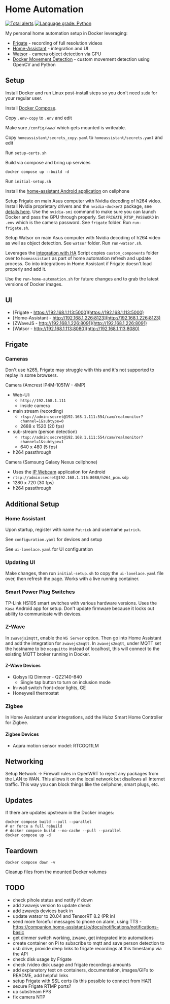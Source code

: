 # Home Automation

[![Total alerts](https://img.shields.io/lgtm/alerts/g/firefly2442/home-automation.svg?logo=lgtm&logoWidth=18)](https://lgtm.com/projects/g/firefly2442/home-automation/alerts/)
[![Language grade: Python](https://img.shields.io/lgtm/grade/python/g/firefly2442/home-automation.svg?logo=lgtm&logoWidth=18)](https://lgtm.com/projects/g/firefly2442/home-automation/context:python)

My personal home automation setup in Docker leveraging:

* [Frigate](https://github.com/blakeblackshear/frigate) - recording of full resolution videos
* [Home-Assistant](https://github.com/home-assistant/home-assistant) - integration and UI
* [Watsor](https://github.com/asmirnou/watsor) - camera object detection via GPU
* [Docker Movement Detection](https://github.com/firefly2442/docker-movement-detection) - custom movement detection using OpenCV and Python

## Setup

Install Docker and run Linux post-install steps so you don't need `sudo` for your regular user.

Install [Docker Compose](https://docs.docker.com/compose/).

Copy `.env-copy` to `.env` and edit

Make sure `/config/www/` which gets mounted is writeable.

Copy `homeassistant/secrets_copy.yaml` to `homeassistant/secrets.yaml` and edit

Run `setup-certs.sh`

Build via compose and bring up services

```shell
docker compose up --build -d
```

Run `initial-setup.sh`

Install the [home-assistant Android application](https://play.google.com/store/apps/details?id=io.homeassistant.companion.android&hl=en_US)
on cellphone

Setup Frigate on main Asus computer with Nvidia decoding of h264 video.  Install Nvidia proprietary drivers
and the `nvidia-docker2` package, see [details here](https://docs.nvidia.com/datacenter/cloud-native/container-toolkit/install-guide.html#docker).
Use the `nvidia-smi` command to make sure you can launch Docker and pass the GPU through properly.
Set `FRIGATE_RTSP_PASSWORD` in `.env` which is the camera password.  See `frigate` folder.  Run `run-frigate.sh`.

Setup Watsor on main Asus computer with Nvidia decoding of h264 video as well as object detection.
See `watsor` folder.  Run `run-watsor.sh`.

Leverages the [integration with HA](https://blakeblackshear.github.io/frigate/usage/home-assistant)
Script copies `custom_components` folder over to `homeassistant` as part of home automation
refresh and update process.  Go into integrations in Home Assistant if Frigate doesn't load properly and add it.

Use the `run-home-automation.sh` for future changes and to grab the latest versions of Docker images.

## UI

* [Frigate - https://192.168.1.113:5000](https://192.168.1.113:5000)
* [Home-Assistant - http://192.168.1.226:8123](http://192.168.1.226:8123)
* [ZWaveJS - http://192.168.1.226:8091](http://192.168.1.226:8091)
* [Watsor - http://192.168.1.113:8080](http://192.168.1.113:8080)

## Frigate

### Cameras

Don't use h265, Frigate may struggle with this and it's not supported to replay in some browsers.

Camera (Amcrest IP4M-1051W - 4MP)

* Web-UI:
  * `http://192.168.1.111`
  * inside camera
* main stream (recording)
  * `rtsp://admin:secret@192.168.1.111:554/cam/realmonitor?channel=1&subtype=0`
  * 2688 x 1520 (20 fps)
* sub-stream (person detection)
  * `rtsp://admin:secret@192.168.1.111:554/cam/realmonitor?channel=1&subtype=1`
  * 640 x 480 (5 fps)
* h264 passthrough

Camera (Samsung Galaxy Nexus cellphone)

* Uses the [IP Webcam](https://play.google.com/store/apps/details?id=com.pas.webcam&hl=en_US)
application for Android
* `rtsp://admin:secret@192.168.1.116:8080/h264_pcm.sdp`
* 1280 x 720 (30 fps)
* h264 passthrough

## Additional Setup

### Home Assistant

Upon startup, register with name `Patrick` and username `patrick`.

See `configuration.yaml` for devices and setup

See `ui-lovelace.yaml` for UI configuration

### Updating UI

Make changes, then run `initial-setup.sh` to copy the `ui-lovelace.yaml` file over,
then refresh the page.  Works with a live running container.

### Smart Power Plug Switches

TP-Link HS105 smart switches with various hardware versions.  Uses the `Kasa` Android app for setup.
Don't update firmware because it locks out ability to communicate with devices.

### Z-Wave

In `zwavejs2mqtt`, enable the `WS Server` option.  Then go into Home Assistant and add the integration for `zwavejs2mqtt`.
In `zwavejs2mqtt`, under MQTT set the hostname to be `mosquitto` instead of localhost, this will connect
to the existing MQTT broker running in Docker.

#### Z-Wave Devices

* Qolsys IQ Dimmer - QZ2140-840
  * Single tap button to turn on inclusion mode
* In-wall switch front-door lights, GE
* Honeywell thermostat

### Zigbee

In Home Assistant under integrations, add the Hubz Smart Home Controller for Zigbee.

#### Zigbee Devices

* Aqara motion sensor model: RTCGQ11LM

## Networking

Setup Network -> Firewall rules in OpenWRT to reject any packages from the LAN
to WAN.  This allows it on the local network
but disallows all Internet traffic.  This way you can block things like the
cellphone, smart plugs, etc.

## Updates

If there are updates upstream in the Docker images:

```shell
docker compose build --pull --parallel
# or force a full rebuild
# docker compose build --no-cache --pull --parallel
docker compose up -d
```

## Teardown

```shell
docker compose down -v
```

Cleanup files from the mounted Docker volumes

## TODO

* check pihole status and notify if down
* add zwavejs version to update check
* add zwavejs devices back in
* update watsor to 20.04 and TensorRT 8.2 (PR in)
* send more forceful messages to phone on alarm, using TTS - https://companion.home-assistant.io/docs/notifications/notifications-basic
* get dimmer switch working, zwave, get integrated into automations
* create container on Pi to subscribe to mqtt and save person detection to usb drive, provide deep links to frigate recordings at this timestamp via the API
* check disk usage by Frigate
* check /video disk usage and frigate recordings amounts
* add explanatory text on containers, documentation, images/GIFs to README, add helpful links
* setup Frigate with SSL certs (is this possible to connect from HA?)
* secure Frigate RTMP ports?
* up substream FPS
* fix camera NTP
